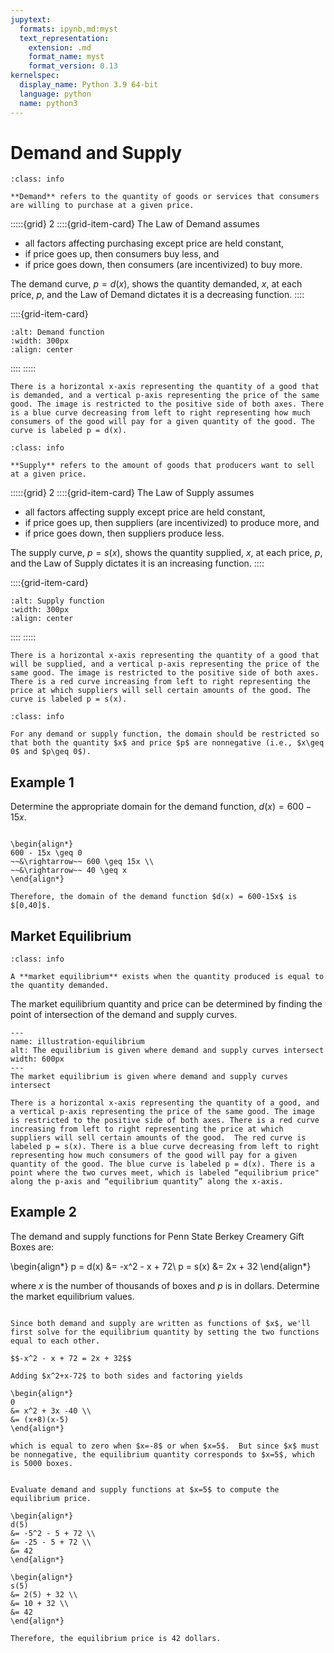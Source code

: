 ```yaml
---
jupytext:
  formats: ipynb,md:myst
  text_representation:
    extension: .md
    format_name: myst
    format_version: 0.13
kernelspec:
  display_name: Python 3.9 64-bit
  language: python
  name: python3
---
```

# Demand and Supply

```{admonition} Definition
:class: info

**Demand** refers to the quantity of goods or services that consumers are willing to purchase at a given price.
```


:::::{grid} 2
::::{grid-item-card}
The Law of Demand assumes
- all factors affecting purchasing except price are held constant,
- if price goes up, then consumers buy less, and
- if price goes down, then consumers (are incentivized) to buy more.

The demand curve, $p = d(x)$, shows the quantity demanded, $x$, at each price, $p$, and the Law of Demand dictates it is a decreasing function.
::::

::::{grid-item-card}
```{image} ../images/pic_functions_demand.png
:alt: Demand function
:width: 300px
:align: center
```
::::
:::::

```{dropdown} **Long Text Description**
There is a horizontal x-axis representing the quantity of a good that is demanded, and a vertical p-axis representing the price of the same good. The image is restricted to the positive side of both axes. There is a blue curve decreasing from left to right representing how much consumers of the good will pay for a given quantity of the good. The curve is labeled p = d(x). 
```

```{admonition} Definition
:class: info

**Supply** refers to the amount of goods that producers want to sell at a given price.
```


:::::{grid} 2
::::{grid-item-card}
The Law of Supply assumes
- all factors affecting supply except price are held constant, 
- if price goes up, then suppliers (are incentivized) to produce more, and  
- if price goes down, then suppliers produce less. 

The supply curve, $p = s(x)$, shows the quantity supplied, $x$, at each price, $p$, and the Law of Supply dictates it is an increasing function.
::::

::::{grid-item-card}
```{image} ../images/pic_functions_supply.png
:alt: Supply function
:width: 300px
:align: center
```
::::
:::::

```{dropdown} **Long Text Description**
There is a horizontal x-axis representing the quantity of a good that will be supplied, and a vertical p-axis representing the price of the same good. The image is restricted to the positive side of both axes. There is a red curve increasing from left to right representing the price at which suppliers will sell certain amounts of the good. The curve is labeled p = s(x). 
```
```{admonition} Domain Considerations
:class: info

For any demand or supply function, the domain should be restricted so that both the quantity $x$ and price $p$ are nonnegative (i.e., $x\geq 0$ and $p\geq 0$).  
```


## Example 1

Determine the appropriate domain for the demand function, $d(x) = 600 - 15x$.

```{dropdown} **Step 1:** &nbsp; Find the values of &nbsp; $x\geq 0$ &nbsp; such that &nbsp; $p = d(x) \geq 0$.

\begin{align*}
600 - 15x \geq 0 
~~&\rightarrow~~ 600 \geq 15x \\ 
~~&\rightarrow~~ 40 \geq x
\end{align*}

Therefore, the domain of the demand function $d(x) = 600-15x$ is $[0,40]$.
```



## Market Equilibrium

```{admonition} Definition
:class: info

A **market equilibrium** exists when the quantity produced is equal to the quantity demanded.
```

The market equilibrium quantity and price can be determined by finding the point of intersection of the demand and supply curves.

```{figure} ../images/pic_functions_equilibrium.png
---
name: illustration-equilibrium
alt: The equilibrium is given where demand and supply curves intersect
width: 600px
---
The market equilibrium is given where demand and supply curves intersect
```

```{dropdown} **Long Text Description**
There is a horizontal x-axis representing the quantity of a good, and a vertical p-axis representing the price of the same good. The image is restricted to the positive side of both axes. There is a red curve increasing from left to right representing the price at which suppliers will sell certain amounts of the good.  The red curve is labeled p = s(x). There is a blue curve decreasing from left to right representing how much consumers of the good will pay for a given quantity of the good. The blue curve is labeled p = d(x). There is a point where the two curves meet, which is labeled “equilibrium price" along the p-axis and “equilibrium quantity” along the x-axis.
```

## Example 2

The demand and supply functions for Penn State Berkey Creamery Gift Boxes are: 

\begin{align*}
p = d(x) &= -x^2 - x + 72\\
p = s(x) &= 2x + 32
\end{align*}

where $x$ is the number of thousands of boxes and $p$ is in dollars.  Determine the market equilibrium values.

```{dropdown} **Step 1:** &nbsp; Determine the equilibrium quantity.

Since both demand and supply are written as functions of $x$, we'll first solve for the equilibrium quantity by setting the two functions equal to each other. 

$$-x^2 - x + 72 = 2x + 32$$

Adding $x^2+x-72$ to both sides and factoring yields

\begin{align*}
0 
&= x^2 + 3x -40 \\
&= (x+8)(x-5)
\end{align*}

which is equal to zero when $x=-8$ or when $x=5$.  But since $x$ must be nonnegative, the equilibrium quantity corresponds to $x=5$, which is 5000 boxes.
```



```{dropdown} **Step 2:** &nbsp; Determine the equilibrium price.

Evaluate demand and supply functions at $x=5$ to compute the equilibrium price.

\begin{align*}
d(5) 
&= -5^2 - 5 + 72 \\
&= -25 - 5 + 72 \\
&= 42
\end{align*}

\begin{align*}
s(5) 
&= 2(5) + 32 \\
&= 10 + 32 \\
&= 42
\end{align*}

Therefore, the equilibrium price is 42 dollars.
```
